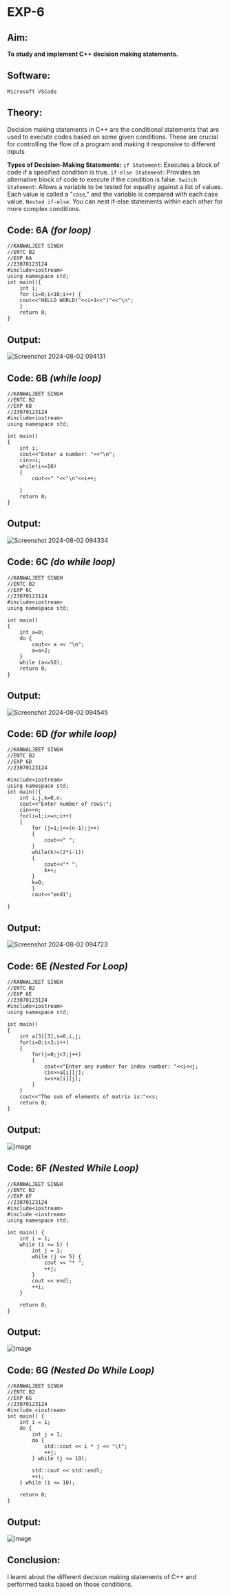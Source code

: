 # EXP-6

## Aim:
**To study and implement C++ decision making statements.**

## Software:
`Microsoft VSCode`

## Theory:
Decision making statements in C++ are the conditional statements that are used to execute codes based on some given conditions. These are crucial for controlling the flow of a program and making it responsive to different inputs

**Types of Decision-Making Statements:**
`if Statement`: Executes a block of code if a specified condition is true.
`if-else Statement`: Provides an alternative block of code to execute if the condition is false.
`Switch Statement`: Allows a variable to be tested for equality against a list of values. Each value is called a "`case`," and the variable is compared with each case value.
`Nested if-else`: You can nest if-else statements within each other for more complex conditions.

## Code: 6A *(for loop)*
```
//KANWALJEET SINGH
//ENTC B2
//EXP 6A
//23070123124
#include<iostream>
using namespace std;
int main(){
    int i;
    for (i=0;i<10;i++) {
    cout<<"HELLO WORLD("<<i+1<<")"<<"\n";
    }
    return 0;
}
```
## Output:

![Screenshot 2024-08-02 094131](https://github.com/user-attachments/assets/fdae2707-a1c3-4b87-ada9-e12f85ad62ef)


## Code: 6B *(while loop)*
```
//KANWALJEET SINGH
//ENTC B2
//EXP 6B
//23070123124
#include<iostream>
using namespace std;

int main()
{
    int i;
    cout<<"Enter a number: "<<"\n";
    cin>>i;
    while(i<=10)
    {
        cout<<" "<<"\n"<<i++;
    
    }
    return 0;
}
```

## Output:
![Screenshot 2024-08-02 094334](https://github.com/user-attachments/assets/e83d56bf-ca3e-4834-ae46-ba2a7a170054)


## Code: 6C *(do while loop)*
```
//KANWALJEET SINGH
//ENTC B2
//EXP 6C
//23070123124
#include<iostream> 
using namespace std;

int main() 
{
    int a=0;
    do {
        cout<< a << "\n";
        a=a+2;
    }
    while (a<=50); 
    return 0; 
}
```
## Output:
![Screenshot 2024-08-02 094545](https://github.com/user-attachments/assets/b1a7f249-4c10-400d-b8f6-09f7edc5b07d)


## Code: 6D *(for while loop)*
```
//KANWALJEET SINGH
//ENTC B2
//EXP 6D
//23070123124

#include<iostream>
using namespace std;
int main(){
    int i,j,k=0,n;
    cout<<"Enter number of rows:";
    cin>>n;
    for(i=1;i<=n;i++)
    {
        for (j=1;j<=(n-1);j++)
        {
            cout<<" ";
        }
        while(k!=(2*i-1))
        {
            cout<<"* ";
            k++;
        }
        k=0;
        }
        cout<<"end1";
    
} 
```
## Output:
![Screenshot 2024-08-02 094723](https://github.com/user-attachments/assets/9a5ea4ef-a38f-4fe3-938d-81be208c79ee)

## Code: 6E *(Nested For Loop)*
```
//KANWALJEET SINGH
//ENTC B2
//EXP 6E
//23070123124
#include<iostream>
using namespace std;

int main()
{
    int a[3][3],s=0,i,j;
    for(i=0;i<3;i++)
    {
        for(j=0;j<3;j++)
        {
            cout<<"Enter any number for index number: "<<i<<j;
            cin>>a[i][j];
            s=s+a[i][j];
        }
    }
    cout<<"The sum of elements of matrix is:"<<s;
    return 0;
}

```
## Output:

![image](https://github.com/user-attachments/assets/652b2c6d-4df1-4ac8-b750-c4976dd5adfd)

## Code: 6F *(Nested While Loop)*
```
//KANWALJEET SINGH
//ENTC B2
//EXP 6F
//23070123124
#include<iostream>
#include <iostream>
using namespace std;

int main() {
    int i = 1;
    while (i <= 5) {
        int j = 1;
        while (j <= 5) {
            cout << "* ";
            ++j;
        }
        cout << endl;
        ++i;
    }

    return 0;
}
```

## Output:

![image](https://github.com/user-attachments/assets/519f082b-d067-44db-a6e2-9083c773c635)

## Code: 6G *(Nested Do While Loop)*
```
//KANWALJEET SINGH
//ENTC B2
//EXP 6G
//23070123124
#include <iostream>
int main() {
    int i = 1; 
    do {
        int j = 1;  
        do {
            std::cout << i * j << "\t";  
            ++j;  
        } while (j <= 10);

        std::cout << std::endl;  
        ++i;  
    } while (i <= 10);

    return 0;
}
```

## Output:

![image](https://github.com/user-attachments/assets/65703514-338d-4db0-93d8-3f142570fb14)








## Conclusion:
I learnt about the different decision making statements of C++ and performed tasks based on those conditions.

